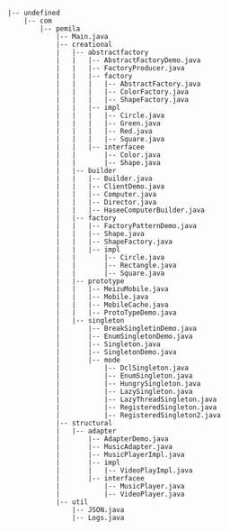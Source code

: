     |-- undefined
        |-- com
            |-- pemila
                |-- Main.java
                |-- creational
                |   |-- abstractfactory
                |   |   |-- AbstractFactoryDemo.java
                |   |   |-- FactoryProducer.java
                |   |   |-- factory
                |   |   |   |-- AbstractFactory.java
                |   |   |   |-- ColorFactory.java
                |   |   |   |-- ShapeFactory.java
                |   |   |-- impl
                |   |   |   |-- Circle.java
                |   |   |   |-- Green.java
                |   |   |   |-- Red.java
                |   |   |   |-- Square.java
                |   |   |-- interfacee
                |   |       |-- Color.java
                |   |       |-- Shape.java
                |   |-- builder
                |   |   |-- Builder.java
                |   |   |-- ClientDemo.java
                |   |   |-- Computer.java
                |   |   |-- Director.java
                |   |   |-- HaseeComputerBuilder.java
                |   |-- factory
                |   |   |-- FactoryPatternDemo.java
                |   |   |-- Shape.java
                |   |   |-- ShapeFactory.java
                |   |   |-- impl
                |   |       |-- Circle.java
                |   |       |-- Rectangle.java
                |   |       |-- Square.java
                |   |-- prototype
                |   |   |-- MeizuMobile.java
                |   |   |-- Mobile.java
                |   |   |-- MobileCache.java
                |   |   |-- ProtoTypeDemo.java
                |   |-- singleton
                |       |-- BreakSingletinDemo.java
                |       |-- EnumSingletonDemo.java
                |       |-- Singleton.java
                |       |-- SingletonDemo.java
                |       |-- mode
                |           |-- DclSingleton.java
                |           |-- EnumSingleton.java
                |           |-- HungrySingleton.java
                |           |-- LazySingleton.java
                |           |-- LazyThreadSingleton.java
                |           |-- RegisteredSingleton.java
                |           |-- RegisteredSingleton2.java
                |-- structural
                |   |-- adapter
                |       |-- AdapterDemo.java
                |       |-- MusicAdapter.java
                |       |-- MusicPlayerImpl.java
                |       |-- impl
                |       |   |-- VideoPlayImpl.java
                |       |-- interfacee
                |           |-- MusicPlayer.java
                |           |-- VideoPlayer.java
                |-- util
                    |-- JSON.java
                    |-- Logs.java
